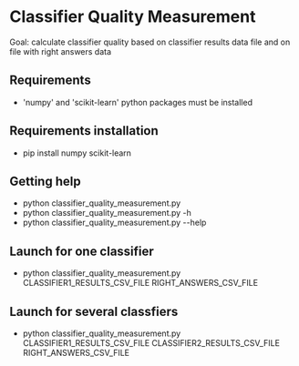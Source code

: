 # Classifier Quality Measurement

Goal: calculate classifier quality based on classifier results data file
and on file with right answers data

## Requirements

  - 'numpy' and 'scikit-learn' python packages must be installed
  
## Requirements installation

  - pip install numpy scikit-learn


## Getting help
  
  - python classifier_quality_measurement.py
  - python classifier_quality_measurement.py -h
  - python classifier_quality_measurement.py --help
  
## Launch for one classifier
  
  - python classifier_quality_measurement.py CLASSIFIER1_RESULTS_CSV_FILE  RIGHT_ANSWERS_CSV_FILE
  
## Launch for several classfiers

  - python classifier_quality_measurement.py CLASSIFIER1_RESULTS_CSV_FILE  CLASSIFIER2_RESULTS_CSV_FILE  RIGHT_ANSWERS_CSV_FILE